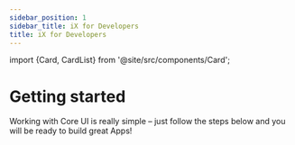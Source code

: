 ```yaml
---
sidebar_position: 1
sidebar_title: iX for Developers
title: iX for Developers
---
```


import {Card, CardList} from '@site/src/components/Card';

# Getting started

<div style={{ width: '30%', marginBottom: '2rem', color: 'var(--theme-color-contrast-text)'}}> 
Working with Core UI is really simple – just follow the steps below and you will be ready to build great Apps!
</div>

<CardList>
  <Card label="Installation" isPrimary={true} link="installation" icon="disk" />
  <Card label="Theming & Styling" link="theming/theming-and-styling" icon="ink-pen"/>
  <Card label="Controls" link="controls/navigation/basic-navigation" icon="library" />
  <Card label="Icon Library" link="icon-library/icons" icon="heart"/>
  <Card label="UX Design" link="ux-design/overview" icon="image" />
  <Card label="Language" link="language/basics" icon="language" />
  <Card label="FAQ" link="faq" icon="question" />
</CardList>
